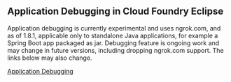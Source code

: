 ## Application Debugging in Cloud Foundry Eclipse

  Application debugging is currently experimental and uses ngrok.com, and as of 1.8.1, applicable only to standalone Java applications, for example a Spring Boot app packaged as jar. Debugging feature is ongoing work and may change in future versions, including dropping ngrok.com support. The links below may also change.
  
  [Application Debugging](https://github.com/nierajsingh/eclipse-integration-cloudfoundry/blob/master/localinstalls/README.md#cf-180-debug-support---overview)

